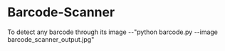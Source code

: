 # Barcode-Scanner

To detect any barcode through its image --"python barcode.py --image barcode_scanner_output.jpg"

